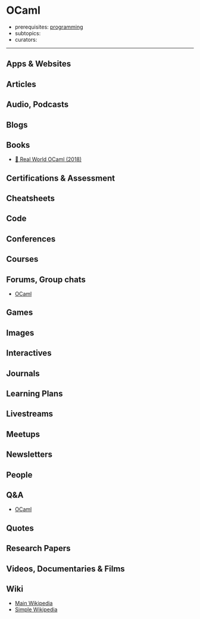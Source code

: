 # OCaml

- prerequisites: [programming](programming.md)
- subtopics:
- curators:

------

## Apps & Websites

## Articles

## Audio, Podcasts

## Blogs

## Books

- [📖 Real World OCaml (2018)](http://dev.realworldocaml.org/)

## Certifications & Assessment

## Cheatsheets

## Code

## Conferences

## Courses

## Forums, Group chats

- [OCaml](https://www.reddit.com/r/ocaml/)

## Games

## Images

## Interactives

## Journals

## Learning Plans

## Livestreams

## Meetups

## Newsletters

## People

## Q&A

- [OCaml](https://www.quora.com/topic/OCaml-programming-language)

## Quotes

## Research Papers

## Videos, Documentaries & Films

## Wiki
- [Main Wikipedia](https://en.wikipedia.org/wiki/OCaml)
- [Simple Wikipedia](https://simple.wikipedia.org/wiki/OCaml)
